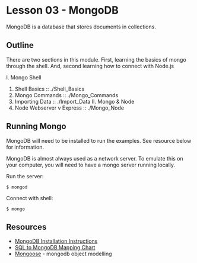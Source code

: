 # Lesson 03 - MongoDB

MongoDB is a database that stores documents in collections.

## Outline

There are two sections in this module.  First, learning the basics of
mongo through the shell.  And, second learning how to connect with Node.js

I. Mongo Shell
  1. Shell Basics :: ./Shell_Basics
  2. Mongo Commands :: ./Mongo_Commands
  3. Importing Data :: ./Import_Data
II. Mongo & Node
  1. Node Webserver v Express :: ./Mongo_Node

## Running Mongo

MongoDB will need to be installed to run the examples.  See resource
below for information.

MongoDB is almost always used as a network server.  To emulate this on
your computer, you will need to have a mongo server running locally.

Run the server:

    $ mongod

Connect with shell:

    $ mongo        

## Resources

* [MongoDB Installation Instructions](http://docs.mongodb.org/manual/installation/)
* [SQL to MongoDB Mapping Chart](http://docs.mongodb.org/manual/reference/sql-comparison/)
* [Mongoose](http://mongoosejs.com) - mongodb object modelling
